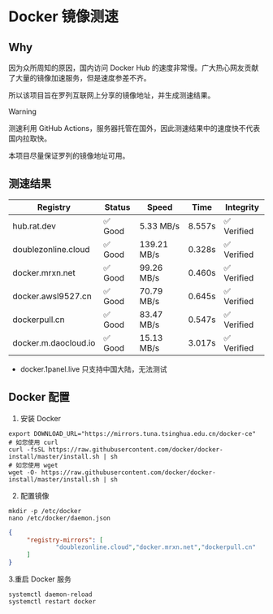 # Docker 镜像测速

## Why

因为众所周知的原因，国内访问 Docker Hub 的速度非常慢。广大热心网友贡献了大量的镜像加速服务，但是速度参差不齐。


所以该项目旨在罗列互联网上分享的镜像地址，并生成测速结果。

> [!WARNING]
> 测速利用 GitHub Actions，服务器托管在国外，因此测速结果中的速度快不代表国内拉取快。
>

本项目尽量保证罗列的镜像地址可用。

## 测速结果

| Registry | Status | Speed | Time | Integrity |
|----------|--------|-------|------|-----------|
| hub.rat.dev | ✅ Good | 5.33 MB/s | 8.557s | ✅ Verified |
| doublezonline.cloud | ✅ Good | 139.21 MB/s | 0.328s | ✅ Verified |
| docker.mrxn.net | ✅ Good | 99.26 MB/s | 0.460s | ✅ Verified |
| docker.awsl9527.cn | ✅ Good | 70.79 MB/s | 0.645s | ✅ Verified |
| dockerpull.cn | ✅ Good | 83.47 MB/s | 0.547s | ✅ Verified |
| docker.m.daocloud.io | ✅ Good | 15.13 MB/s | 3.017s | ✅ Verified |

- docker.1panel.live 只支持中国大陆，无法测试

## Docker 配置

1. 安装 Docker
```shell
export DOWNLOAD_URL="https://mirrors.tuna.tsinghua.edu.cn/docker-ce"
# 如您使用 curl
curl -fsSL https://raw.githubusercontent.com/docker/docker-install/master/install.sh | sh
# 如您使用 wget
wget -O- https://raw.githubusercontent.com/docker/docker-install/master/install.sh | sh
```

2. 配置镜像

```shell
mkdir -p /etc/docker
nano /etc/docker/daemon.json
```

```json
{
     "registry-mirrors": [
             "doublezonline.cloud","docker.mrxn.net","dockerpull.cn"
     ]
}
```

 3.重启 Docker 服务
```shell
systemctl daemon-reload
systemctl restart docker
```
